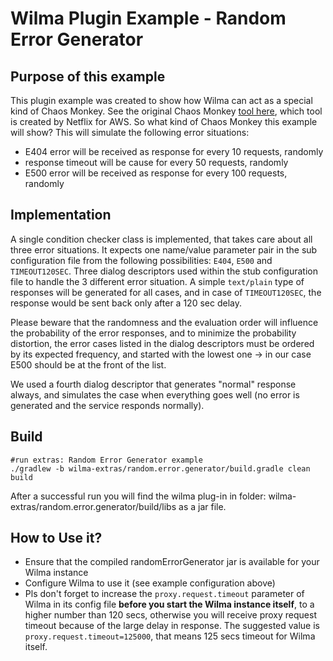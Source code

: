 Wilma Plugin Example - Random Error Generator
===============================

Purpose of this example
---------------------------------------
This plugin example was created to show how Wilma can act as a special kind of Chaos Monkey. See the original Chaos Monkey [tool here](https://github.com/Netflix/chaosmonkey), which tool is created by Netflix for AWS. 
So what kind of Chaos Monkey this example will show? This will simulate the following error situations:

 - E404 error will be received as response for every 10 requests, randomly
 - response timeout will be cause for every 50 requests, randomly
 - E500 error will be received as response for every 100 requests, randomly
 
Implementation
---------------------------------------
A single condition checker class is implemented, that takes care about all three error situations.
It expects one name/value parameter pair in the sub configuration file from the following possibilities: `E404`, `E500` and `TIMEOUT120SEC`.
Three dialog descriptors used within the stub configuration file to handle the 3 different error situation.
A simple `text/plain` type of responses will be generated for all cases, and in case of `TIMEOUT120SEC`, the response would be sent back only after a 120 sec delay.

Please beware that the randomness and the evaluation order will influence the probability of the error responses,
and to minimize the probability distortion,
the error cases listed in the dialog descriptors must be ordered by its expected frequency, and started with the lowest one -> 
in our case E500 should be at the front of the list.  

We used a fourth dialog descriptor that generates "normal" response always, and simulates the case when everything goes well (no error is generated and the service responds normally).

Build
-----
```
#run extras: Random Error Generator example
./gradlew -b wilma-extras/random.error.generator/build.gradle clean build
```
After a successful run you will find the wilma plug-in in folder: wilma-extras/random.error.generator/build/libs as a jar file.

How to Use it?
-----------------------------------------
- Ensure that the compiled randomErrorGenerator jar is available for your Wilma instance
- Configure Wilma to use it (see example configuration above)
- Pls don't forget to increase the `proxy.request.timeout` parameter of Wilma in its config file **before you start the Wilma instance itself**, 
  to a higher number than 120 secs, otherwise you will receive proxy request timeout because of the large delay in response.
  The suggested value is `proxy.request.timeout=125000`, that means 125 secs timeout for Wilma itself.


